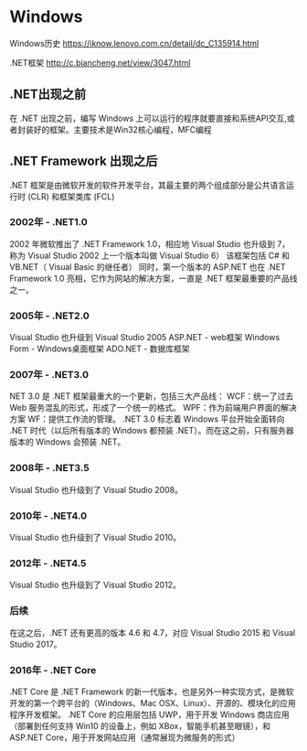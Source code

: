 # Windows

Windows历史
https://iknow.lenovo.com.cn/detail/dc_C135914.html

.NET框架
http://c.biancheng.net/view/3047.html

## .NET出现之前
在 .NET 出现之前，编写 Windows 上可以运行的程序就要直接和系统API交互,或者封装好的框架。主要技术是Win32核心编程，MFC编程

## .NET Framework 出现之后
.NET 框架是由微软开发的软件开发平台，其最主要的两个组成部分是公共语言运行时 (CLR) 和框架类库 (FCL)

### 2002年 - .NET1.0
2002 年微软推出了 .NET Framework 1.0，相应地 Visual Studio 也升级到 7，称为 Visual Studio 2002 上一个版本叫做 Visual Studio 6）
该框架包括 C# 和 VB.NET（ Visual Basic 的继任者）
同时，第一个版本的 ASP.NET 也在 .NET Framework 1.0 亮相，它作为网站的解决方案，一直是 .NET 框架最重要的产品线之一。

### 2005年 - .NET2.0
Visual Studio 也升级到 Visual Studio 2005
ASP.NET         - web框架
Windows Form    - Windows桌面框架
ADO.NET         - 数据库框架

### 2007年 - .NET3.0
NET 3.0 是 .NET 框架最重大的一个更新，包括三大产品线：
    WCF：统一了过去 Web 服务混乱的形式，形成了一个统一的格式。
    WPF：作为前端用户界面的解决方案
    WF：提供工作流的管理。
.NET 3.0 标志着 Windows 平台开始全面转向 .NET 时代（以后所有版本的 Windows 都预装 .NET）。而在这之前，只有服务器版本的 Windows 会预装 .NET。

### 2008年 - .NET3.5
Visual Studio 也升级到了 Visual Studio 2008。

### 2010年 - .NET4.0
Visual Studio 也升级到了 Visual Studio 2010。

### 2012年 - .NET4.5
Visual Studio 也升级到了 Visual Studio 2012。

### 后续
在这之后，.NET 还有更高的版本 4.6 和 4.7，对应 Visual Studio 2015 和 Visual Studio 2017。

### 2016年 - .NET Core
.NET Core 是 .NET Framework 的新一代版本，也是另外一种实现方式，是微软开发的第一个跨平台的（Windows、Mac OSX、Linux）、开源的、模块化的应用程序开发框架。
.NET Core 的应用层包括 UWP，用于开发 Windows 商店应用（部署到任何支持 Win10 的设备上，例如 XBox，智能手机甚至眼镜），和 ASP.NET Core，用于开发网站应用（通常展现为微服务的形式）
